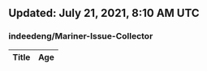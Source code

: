 ## Updated: July 21, 2021, 8:10 AM UTC


### indeedeng/Mariner-Issue-Collector
|**Title**|**Age**|
|:----|:----|